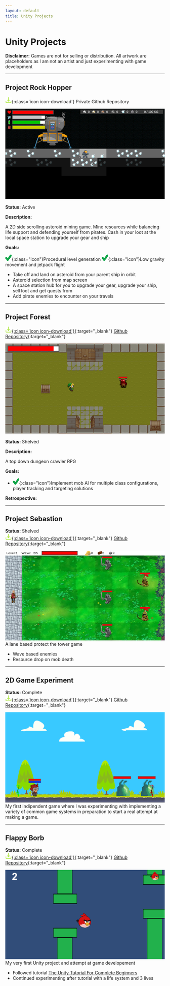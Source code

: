 ```yaml
---
layout: default
title: Unity Projects
---
```


# Unity Projects

<div class="callout">
  <strong>Disclaimer:</strong> Games are not for selling or distribution. All artwork are placeholders as I am not an artist and just experimenting with game development   
</div>

---

## Project Rock Hopper
![Download](assets/images/icons/download.png){:class='icon icon-download'}
Private Github Repository

![RockHopper](assets/images/screenshots/project_rock_hopper.png)

**Status:** Active

**Description:** 

A 2D side scrolling asteroid mining game. Mine resources while balancing life support and defending yourself from pirates. Cash in your loot at the local space station to upgrade your gear and ship

**Goals:**

![Check](assets/images/icons/check.png){:class="icon"}Procedural level generation
![Check](assets/images/icons/check.png){:class="icon"}Low gravity movement and jetpack flight
- Take off and land on asteroid from your parent ship in orbit
- Asteroid selection from map screen
- A space station hub for you to upgrade your gear, upgrade your ship, sell loot and get quests from
- Add pirate enemies to encounter on your travels

---

## Project Forest
[![Download](assets/images/icons/download.png){:class='icon icon-download'}](https://github.com/Fenris42/Project_Forest){:target="_blank"}
[Github Repository](https://github.com/Fenris42/Project_Forest){:target="_blank"}

![Forest](assets/images/screenshots/project_forest.png)

**Status:** Shelved  

**Description:**

A top down dungeon crawler RPG

**Goals:**

- ![Check](assets/images/icons/check.png){:class="icon"}Implement mob AI for multiple class configurations, player tracking and targeting solutions

**Retrospective:**


---

## Project Sebastion
**Status:** Shelved  
[![Download](assets/images/icons/download.png){:class='icon icon-download'}](https://github.com/Fenris42/Project_Sebastion){:target="_blank"}
[Github Repository](https://github.com/Fenris42/Project_Sebastion){:target="_blank"}

![Sebastion](assets/images/screenshots/project_sebastion.png)
A lane based protect the tower game
- Wave based enemies
- Resource drop on mob death

---

## 2D Game Experiment
**Status:** Complete  
[![Download](assets/images/icons/download.png){:class='icon icon-download'}](https://github.com/Fenris42/2D_Platformer_Experiment){:target="_blank"}
[Github Repository](https://github.com/Fenris42/2D_Platformer_Experiment){:target="_blank"}

![2D_Experiment](assets/images/screenshots/2d_experiment.png)
My first indipendent game where I was experimenting with implementing a variety of common game systems in preparation to start a real attempt at making a game.

---

## Flappy Borb
**Status:** Complete  
[![Download](assets/images/icons/download.png){:class='icon icon-download'}](https://github.com/Fenris42/Flappy_Borb){:target="_blank"}
[Github Repository](https://github.com/Fenris42/Flappy_Borb){:target="_blank"}

![FlappyBorb](assets/images/screenshots/flappy_borb.png)
My very first Unity project and attempt at game developement
- Followed tutorial [The Unity Tutorial For Complete Beginners](https://youtu.be/XtQMytORBmM?si=leTh6QheRjBX62GI)
- Continued experimenting after tutorial with a life system and 3 lives
